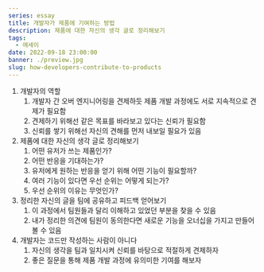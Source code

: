 ```yaml
---
series: essay
title: 개발자가 제품에 기여하는 방법
description: 제품에 대한 자신의 생각 글로 정리해보기
tags:
  - 에세이
date: 2022-09-18 23:00:00
banner: ./preview.jpg
slug: how-developers-contribute-to-products
---
```


1. 개발자의 역할
    1. 개발자 간 오버 엔지니어링을 견제하듯 제품 개발 과정에도 서로 지속적으로 견제가 필요함
    2. 견제하기 위해선 같은 목표를 바라보고 있다는 신뢰가 필요함
    3. 신뢰를 쌓기 위해선 자신의 견해를 먼저 내보일 필요가 있음
2. 제품에 대한 자신의 생각 글로 정리해보기
    1. 어떤 유저가 쓰는 제품인가?
    2. 어떤 반응을 기대하는가?
    3. 유저에게 원하는 반응을 얻기 위해 어떤 기능이 필요할까?
    4. 여러 기능이 있다면 우선 순위는 어떻게 되는가?
    5. 우선 순위의 이유는 무엇인가?
3. 정리한 자신의 글을 팀에 공유하고 피드백 얻어보기
    1. 이 과정에서 팀원들과 달리 이해하고 있었던 부분을 찾을 수 있음
    2. 내가 정리한 의견에 팀원이 동의한다면 새로운 기능을 오너십을 가지고 만들어볼 수 있음
4. 개발자는 코드만 작성하는 사람이 아니다
    1. 자신의 생각을 팀과 일치시켜 신뢰를 바탕으로 적절하게 견제하자
    2. 좋은 질문을 통해 제품 개발 과정에 유의미한 기여를 해보자

